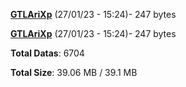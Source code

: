 [**GTLAriXp**](/data/GTLAriXp.txt) (27/01/23 - 15:24)- 247 bytes

[**GTLAriXp**](/data/GTLAriXp.txt) (27/01/23 - 15:24)- 247 bytes

**Total Datas**: 6704

**Total Size**: 39.06 MB / 39.1 MB